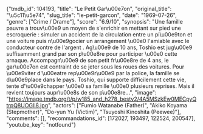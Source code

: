 {"tmdb_id": 104193, "title": "Le Petit Gar\u00e7on", "original_title": "\u5c11\u5e74", "slug_title": "le-petit-garcon", "date": "1969-07-26", "genre": ["Crime / Drame"], "score": "6.9/10", "synopsis": "Une famille pauvre a trouv\u00e9 un moyen de s'enrichir en mettant sur pied une escroquerie : simuler un accident de la circulation entre un pi\u00e9ton et une voiture puis n\u00e9gocier un arrangement \u00e0 l'amiable avec le conducteur contre de l'argent . Ag\u00e9 de 10 ans, Toshio est jug\u00e9 suffisamment grand par son p\u00e8re pour participer \u00e0 cette arnaque. Accompagn\u00e9 de son petit fr\u00e8re de 4 ans, le gar\u00e7on est contraint de se jeter sous les roues des voitures. Pour \u00e9viter d'\u00eatre rep\u00e9r\u00e9 par la police, la famille se d\u00e9place dans le pays. Toshio, qui supporte difficilement cette vie, tente d'\u00e9chapper \u00e0 sa famille \u00e0 plusieurs reprises. Mais il revient toujours aupr\u00e8s de son p\u00e8re...", "image": "https://image.tmdb.org/t/p/w185_and_h278_bestv2/4A5MSzkEw0MECpyQtrpQ8UOGIl8.jpg", "actors": ["Fumio Watanabe (Father)", "Akiko Koyama (Stepmother)", "Do-yun Yu (Victim)", "Tsuyoshi Kinoshita (Peewee)"], "comments": [], "recommandations_id": [172027, 193497, 122524, 200547], "youtube_key": "notfound"}